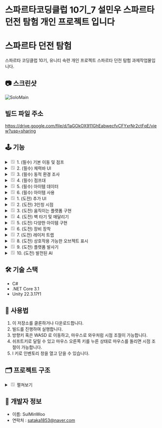 # 스파르타코딩클럽 10기_7 설민우 스파르타 던전 탐험 개인 프로젝트 입니다

# 스파르타 던전 탐험

스파르타 코딩클럽 10기, 유니티 숙련 개인 프로젝트 스파르타 던전 탐험 과제작업물입니다.

## 📷 스크린샷

![SoloMain](https://github.com/user-attachments/assets/6d2dde4d-55b8-4b9d-9919-0e4ea65fd58c)

## 빌드 파일 주소
https://drive.google.com/file/d/1aGOkOX911GhEabwecfvCFYxrNr2ctFqE/view?usp=sharing

## 🕹️ 기능
<details>
<summary><input type="checkbox" checked disabled> 1. (필수) 기본 이동 및 점프 </summary>

![Moving](https://github.com/user-attachments/assets/a1779a11-3bff-49aa-ba34-5017e79f2263)

![image](https://github.com/user-attachments/assets/57f05127-dcec-4096-963a-26396cfc654f)

- 유니티의 인풋시스템을 이용하여 기본적인 이동과 점프를 구현했습니다.
- 마리오에서의 점프처럼 스페이스바를 누르고 있는 시간을 통해 약점프, 강 점프를 구현했습니다.

</details>

<details>
<summary><input type="checkbox" checked disabled> 2. (필수) 체력바 UI </summary>

![Hp](https://github.com/user-attachments/assets/b245d1f3-16f6-47c0-95a5-30a88c347823)

```
using UnityEngine.UI;

public class UI_HpBar : UI_Scene
{
    private PlayerStatHandler _stathandler;

    enum Images
    {
        EmptyBar,
        HpBar,
    }
 
    public override void Init()
    {
        base.Init();
        _stathandler = PlayerManager.Instance.StatHandler;
        _stathandler.OnHealthChanged += UpdateHealthBar;
        _stathandler.OnMaxHealthChanged += UpdateMaxHealthBar;

        Bind<Image>(typeof(Images));
        UpdateHealthBar(_stathandler.Health);
        UpdateMaxHealthBar(_stathandler.MaxHealth);
    }


    void OnDisable()
    {
        _stathandler.OnHealthChanged -= UpdateHealthBar;
        _stathandler.OnMaxHealthChanged -= UpdateMaxHealthBar;
    }

    void UpdateHealthBar(float current)
    {
        var image = Get<Image>((int)Images.HpBar);
        if (image != null)
            image.fillAmount = (float)current / _stathandler.limitHealth;
    }
    void UpdateMaxHealthBar(float current)
    {
        var image = Get<Image>((int)Images.EmptyBar);
        if (image != null)
            image.fillAmount = (float)current / _stathandler.limitHealth;
    }
}

```
- 체력바는 이전처럼 StatHandler를 만들고 이를 옵버패턴을 이용해서 연결하여 UI에 자동으로 반영되도록 했습니다.

</details>

<details>
<summary><input type="checkbox" checked disabled> 3. (필수) 동적 환경 조사 </summary>

![dp](https://github.com/user-attachments/assets/72ae136f-c4ae-437a-9cf2-e18926245f2f)

```
using System;
using UnityEngine;
public class PlayerInteractController : MonoBehaviour
{
    public event Action<ItemObject> OnInteractionChanged;
    public event Action<ItemData> OnAddItem;

    [Header("Info")]
    [SerializeField] private float _checkRate = 0.05f;
    private float _lastCheckTime;
    [SerializeField] private float _maxCheckDistance;
    [SerializeField] private LayerMask _layerMask;

    public GameObject curInteractGameObject;
    private ItemObject curItem;
    private Camera _camera;

    void Start()
    {
        _camera = Camera.main;
    }

    private void Update()
    {
        Interaction();
    }

    void Interaction()
    {
        if (Time.time - _lastCheckTime > _checkRate)
        {
            _lastCheckTime = Time.time;

            if (_camera == null)
                _camera = Camera.main;

            Vector3 flatForward = _camera.transform.forward;
            flatForward.y = 0f;
            flatForward.Normalize();

            Vector3 boxHalfExtents = new Vector3(0.5f, 0.5f, _maxCheckDistance / 2f);
            Quaternion rotation = Quaternion.LookRotation(flatForward);

            Vector3 origin = transform.position - flatForward * (_maxCheckDistance / 2f);

            if (Physics.BoxCast(origin, boxHalfExtents, flatForward,
                out RaycastHit hit, rotation, _maxCheckDistance, _layerMask))
            {
                if (hit.collider.gameObject != curInteractGameObject)
                {
                    curInteractGameObject = hit.collider.gameObject;
                    curItem = hit.collider.GetComponent<ItemObject>();
                    OnInteractionChanged?.Invoke(curItem);
                }
            }
            else
            {
                if (curInteractGameObject != null)
                {
                    curInteractGameObject = null;
                    curItem = null;
                    OnInteractionChanged?.Invoke(null);
                }
            }
        }
    }

    public void OnInteract()
    {
        if(curItem != null)
            OnAddItem.Invoke(curItem.Data);
    }
}

```
- 동적 환경조사의 경우, 강의와는 다르게 3인칭 시점에서 움직이기 때문에 플레이어가 바라보는 카메라의 방향을 전면으로 했습니다.
- 이를 기준으로 BoxCast를 통해 앞에 존재하는 충돌체를 감지해 UI에 보여주도록 옵저버 패턴을 통해 작업했습니다.

</details>

<details>
<summary><input type="checkbox" checked disabled> 4. (필수) 점프대 </summary>

![jumper](https://github.com/user-attachments/assets/cfbd42f6-8615-4c06-8ce8-13eae5dd8944)


```
using UnityEngine;

public class JumpPlatform : MonoBehaviour
{
    [Header("Info")]
    [SerializeField] private float _jumpForce;
    private float _yPivot;
    private float _extra = 0.1f;

    private void Start()
    {
        _yPivot = transform.position.y + transform.localScale.y / 2;
    }

    private void OnCollisionEnter(Collision collision)
    {
        if (collision.transform.CompareTag("Player"))
        {
            float playerPivot = collision.transform.position.y + collision.transform.localScale.y / 2;
            if (playerPivot + _extra > _yPivot)
            {
                var rb = collision.transform.GetComponent<Rigidbody>();
                if (rb != null)
                    rb.AddForce(Vector3.up * _jumpForce, ForceMode.Impulse);
            }
        }
    }
}

```
- 점프대는 점프의 기능을 OnCollison했을때 강제로 부여하는 형식으로 구현했습니다.
- 대신 점프대의 옆면에 부딪혔을 때를 예외로 해주기 위해서 점프대 윗면의 높이보다 충돌체(플레이어)의 위치가 높았을때에만 점프하도록 했습니다.

</details>

<details>
<summary><input type="checkbox" checked disabled> 5. (필수) 아이템 데이터 </summary>

![image](https://github.com/user-attachments/assets/47592f0d-2f85-4b47-a3c8-cb2b549d5bef)

```
using UnityEngine;

public enum ItemType
{
    Resource,
    Equipable,
    Consumable
}
public enum ConsumableType
{
    Health,
}
public enum BuffType
{
    Speed,
}
[System.Serializable]
public class ItemDataConsumable
{
    public ConsumableType Type;
    public float Value;
}
[System.Serializable]
public class ItemDataBuff
{
    public BuffType Type;
    public float Time;
    public float Value;
}
[System.Serializable]
public class ItemDataEquip
{
    public BuffType Type;
    public float Value;
}

[CreateAssetMenu(fileName = "Item", menuName = "New Item")]
public class ItemData : ScriptableObject
{
    [Header("Info")]
    public string DisplayName;
    public string Descrition;
    public ItemType Type;
    public Sprite Icon;
    public GameObject DropPrefab;

    [Header("Stacking")]
    public int MaxStackAmount;

    [Header("Consumable")]
    public ItemDataConsumable[] consumables;

    [Header("Buff")]
    public ItemDataBuff[] buffs;

    [Header("Equip")]
    public ItemDataEquip[] equips;
}

```

- 강의 내용과 거의 일치하게 스크립터블 오브젝트를 이용해서 아이템 데이터를 구성했습니다.
  

</details>

<details>
<summary><input type="checkbox" checked disabled> 6. (필수) 아이템 사용 </summary>

![Item](https://github.com/user-attachments/assets/831eb3be-1d4e-4d44-b64b-1ddcfc0749f3)

```
void ConsumItem()
 {
     if(_curItemData != null && _curItemData.Type == ItemType.Consumable)
     {
         var slot = itemSlots[_curIndex];
         var cunsumData = slot.Item.consumables;
         var buffData = slot.Item.buffs;

         foreach(var value in cunsumData)
         {
             switch (value.Type)
             {
                 case ConsumableType.Health:
                     _statHandler.Health += value.Value;
                     break;
             }
         }
         foreach (var value in buffData)
         {
             switch (value.Type)
             {
                 case BuffType.Speed:
                     _buffs.ApplyBuff(value.Type, value.Value, value.Time);
                     break;
             }
         }

         if (slot.Stack == 1)
         {
             slot.ResetSlot();
             ResetDetail();
         }
         else
         {
             slot.Stack -= 1;
             slot.UpdateTMP();
         }
     }
 }
```
- 인벤토리의 경우 나름 중요하다고 생각해 강의를 참고하지 않고 직접 제작했습니다.
- 최대한 의존성을 줄이기 위해서 노력하고 예외처리에 신경을 썼습니다.

</details>

<details>
<summary><input type="checkbox" checked disabled> 1. (도전) 추가 UI </summary>

![Stemina](https://github.com/user-attachments/assets/facb2ea6-5274-42aa-aa41-ab53597ccd07)

```
 using UnityEngine.UI;
public class UI_Stemina : UI_Scene
{
    private PlayerStatHandler _stathandler;
    enum Images
    {
        EmptyBar,
        SteminaBar,
    }

    public override void Init()
    {
        base.Init();
        _stathandler = PlayerManager.Instance.StatHandler;
        _stathandler.OnSteminaChanged += UpdateSteminaBar;
        _stathandler.OnMaxSteminaChanged += UpdateMaxSteminaBar;

        Bind<Image>(typeof(Images));
        UpdateSteminaBar(_stathandler.Stemina);
        UpdateMaxSteminaBar(_stathandler.MaxStemina);
    }

    void OnDisable()
    {
        _stathandler.OnSteminaChanged -= UpdateSteminaBar;
        _stathandler.OnMaxSteminaChanged -= UpdateMaxSteminaBar;
    }

    void UpdateSteminaBar(float current)
    {
        var image = Get<Image>((int)Images.SteminaBar);
        if (image != null)
            image.fillAmount = (float)current / _stathandler.limitStemina;
    }
    void UpdateMaxSteminaBar(float current)
    {
        var image = Get<Image>((int)Images.EmptyBar);
        if (image != null)
            image.fillAmount = (float)current / _stathandler.limitStemina;
    }

}

```

- 달리기를 사용하면 스태미너가 감소하고, 스태미너가 0이되면 달리기가 자동으로 멈추도록 설정했습니다.
- 이 반영은 옵저버 패턴을 이용하여 구현했습니다.

</details>

</details>

<details>
<summary><input type="checkbox" checked disabled> 2. (도전) 3인칭 시점 </summary>

![Camera](https://github.com/user-attachments/assets/75cbdc0c-3b8b-4b0e-9f42-b37a0a900e06)

```
using UnityEngine;
using UnityEngine.InputSystem;

public class CameraController : MonoBehaviour
{
    [Header("Target")]
    [SerializeField] private Transform _player;

    [Header("Settings")]
    [SerializeField] private float _zoomSpeed = 2f;
    [SerializeField] private float _rotationSpeed = 100f;
    [SerializeField] private float _minZoom = 2f;
    [SerializeField] private float _maxZoom = 2f;

    private float _zoomDistance = 10f;
    private float _yaw = 0f; // 좌우 회전각
    private float _pitch = 20f; // 상하 회전각

    // 카메라 각 입력
    private Vector2 _lookInput = Vector2.zero;
    private bool _isRightMousePressed = false;

    // 3인칭 각도 조절
    public void OnLook(InputValue input)
    {
        if (_isRightMousePressed)
        {
            _lookInput = input.Get<Vector2>();

            _yaw += _lookInput.x * _rotationSpeed * Time.deltaTime;
            _pitch -= _lookInput.y * _rotationSpeed * Time.deltaTime;
            _pitch = Mathf.Clamp(_pitch, 5f, 80f); // 각도 제한
        }
    }

    // 3인칭 줌 기능
    public void OnZoom(InputValue input)
    {
        float scroll = input.Get<float>();
        scroll /= 120f; // 축 값 Nomalize
        _zoomDistance -= scroll * _zoomSpeed; // 마우스 입력이 반대이기 때문에 - 로
        _zoomDistance = Mathf.Clamp(_zoomDistance, _minZoom, _maxZoom);

    }   

    // 3인칭 각도 조절을 위한 인풋
    public void OnRightClick(InputValue input)
    {
        _isRightMousePressed = input.isPressed;
    }
        
    private void LateUpdate()
    {
        Quaternion rotation = Quaternion.Euler(_pitch, _yaw, 0);
        Vector3 cameraOffset = rotation * new Vector3(0, 0, -_zoomDistance);

        transform.position = _player.position + cameraOffset;
        transform.LookAt(_player.position);
    }

}

```
- WoW 카메라 기능을 구현해보기 위해 휠을 통해 앞,뒤로 땡겨오고, 마우스 오른쪽 버튼을 누르고 시점을 조정하는 기능을 추가했습니다.

</details>

<details>
<summary><input type="checkbox" checked disabled> 3. (도전) 움직이는 플랫폼 구현 </summary>

![MovingPlatform](https://github.com/user-attachments/assets/37589a03-738f-46cd-9688-a3e774d9d505)

```
using System.Collections;
using UnityEngine;

public class MovePlatform : MonoBehaviour
{
    [Header("Info")]
    [SerializeField] private Transform _startPoint;
    [SerializeField] private Transform _endPoint;
    private GameObject _platform;

    [SerializeField] private float _waitTime = 1.0f;
    [SerializeField] private float _moveSpeed = 2.0f;

    private float _yPivot;
    private float _extra = 0.1f;

    private void Start()
    {
        _platform = transform.gameObject;
        _platform.transform.position = _startPoint.position;
        _yPivot = transform.position.y + _platform.transform.localScale.y / 2;


        StartCoroutine(MoveRoutine());
    }
    private IEnumerator MoveRoutine()
    {
        while (true)
        {
            // 시작에서 끝 지점으로
            yield return StartCoroutine(MoveTo(_endPoint.position));
            yield return new WaitForSeconds(_waitTime);

            // 끝에서 시작 지점으로
            yield return StartCoroutine(MoveTo(_startPoint.position));
            yield return new WaitForSeconds(_waitTime);
        }
    }

    // 원하는 방향으로 이동
    private IEnumerator MoveTo(Vector3 target)
    {
        while (Vector3.Distance(_platform.transform.position, target) > 0.01f)
        {
            _platform.transform.position =
                Vector3.MoveTowards(_platform.transform.position,target,_moveSpeed * Time.deltaTime);
            yield return null;
        }

        _platform.transform.position = target;
    }

    // 플레이어가 올라탈시, 같이 움직이게 하기 위한 부모 설정
    private void OnCollisionEnter(Collision collision)
    {
        if (collision.transform.CompareTag("Player"))
        {
            float playerPivot = collision.transform.position.y + collision.transform.localScale.y / 2;
            if (playerPivot + _extra > _yPivot)
            {
                collision.transform.SetParent(_platform.transform, true);
            }
        }
    }

    private void OnCollisionExit(Collision collision)
    {
        if (collision.transform.CompareTag("Player"))
        {
            collision.transform.SetParent(null);
        }
    }

}

```
- 움직이는 플랫폼을 만들되, 위에 그냥 플레이어가 올라가면 떨어져버리는 문제가 있었습니다
- 플랫폼 위에 올라서면 플레이어가 플랫폼의 자식 오브젝트로 들어가도록 했습니다
- 문제!! << 플랫폼 자체에 올리니, 플랫폼의 스케일에 따라 플레이어의 스케일이 영향을 받는 문제가 있었습니다.
- 콜라이더와 메쉬를 분리하여 해당 문제를 해결했습니다(부모가 될 녀석은 무조건 1,1,1 스케일로)

</details>

<details>
<summary><input type="checkbox" checked disabled> 4. (도전) 벽 타기 및 매달리기 </summary>

![ezgif-63d1543f15a4ff](https://github.com/user-attachments/assets/27f94e9e-39d0-4e94-bc49-d1433f7cd631)

```
  public void OnJump(InputValue input)
  {
      if (_isClimbing && input.isPressed)
      {
          _isOnLadder = false;
          _isClimbing = false;
          _rigidbody.useGravity = true;

          //벽점프
          if (_isWallJumpalbe)
          {
              _isWallJumpalbe = false;
              SetAvailableMove(false);
              Vector3 jumpDir = (-_ladderForward.normalized + Vector3.up).normalized;
              _rigidbody.velocity = Vector3.zero; // 기존 속도 초기화
              _rigidbody.AddForce(jumpDir * wallJumpForce, ForceMode.Impulse);
              StartCoroutine(EnableMoveAfterDelay(0.5f));
          }
 
          return;
      }

      if (input.isPressed && _availableMove)
      {
          if (_groundChecker.CheckGrounded(_groundLayerMask,_groundPivot))
          {
              _rigidbody.velocity = new Vector3(_rigidbody.velocity.x, 0, _rigidbody.velocity.z); // Y속도 초기화
              _rigidbody.AddForce(Vector3.up * _initialJumpForce, ForceMode.Impulse);
              _isJumping = true;
              _jumpTimer = 0f;
          }
      }
      else
      {
          _isJumping = false;
      }
  }
```
- 사다리 타기 기능 및 마리오식 벽점프 기능을 추가했습니다.
- 사다리 타기는 사다리에 닿으면 입력값을 y축으로 넣도록 했습니다.
- 벽 점프는 벽의 반대방향으로 대각선 윗 방향으로 리지드바디 임펄스로 힘을 가합니다.

</details>

<details>
<summary><input type="checkbox" checked disabled> 5. (도전) 다양한 아이템 구현 </summary>

![image](https://github.com/user-attachments/assets/368eb7ec-4904-450d-b112-51971c65a842)

![image](https://github.com/user-attachments/assets/b308750b-d2a8-4c36-9861-c21ca23ebf04)


- 섭취 가능 아이템을 생성하고, 채력 증가, 이동속도 증가등의 아이템을 추가했습니다.
- 아이템 데이터는 스크립터블 오브젝트로 구현했습니다.

</details>

<details>
<summary><input type="checkbox" checked disabled> 6. (도전) 장비 장착 </summary>

![ezgif-6a69d376d81fe5](https://github.com/user-attachments/assets/03a7abeb-1f3b-48e7-8b33-690833a54377)

```
    void EquipItem()
    {
        if (_curItemData != null && _curItemData.Type == ItemType.Equipable)
        {
            var slot = itemSlots[_curIndex];
            var equipData = slot.Item.equips;

            foreach (var value in equipData)
            {
                switch (value.Type)
                {
                    case BuffType.Speed:
                        _statHandler.AddSpeedModifier(value.Value);
                        break;
                }
            }
            slot.UpdateEquiped(true);
            slot.isEquiped = !slot.isEquiped;
            _unequipBtn.gameObject.SetActive(true);
            _equipBtn.gameObject.SetActive(false);
        }
    }
    void UnequipItem()
    {
        if (_curItemData != null && _curItemData.Type == ItemType.Equipable)
        {
            var slot = itemSlots[_curIndex];
            var equipData = slot.Item.equips;

            foreach (var value in equipData)
            {
                switch (value.Type)
                {
                    case BuffType.Speed:
                        _statHandler.RemoveSpeedModifier(value.Value);
                        break;
                }
            }
            slot.UpdateEquiped(false);
            slot.isEquiped = !slot.isEquiped;
            _unequipBtn.gameObject.SetActive(false);
            _equipBtn.gameObject.SetActive(true);
        }
    }
```
- 섭취 아이템과 마찬가지로 장착 할 수 있는 아이템도 생성했습니다.
- 장착시 E 표시가 나옵니다.
- 지금은 이동속도 증가만 가능합니다.

</details>

<details>
<summary><input type="checkbox" checked disabled> 7. (도전) 레이저 트랩 </summary>

![Lazor](https://github.com/user-attachments/assets/43055838-4bcc-4210-857b-0cf95ca0c08f)

```
using UnityEngine;

public class Obstruction : MonoBehaviour
{
    [Header("Info")]
    [SerializeField] float _damage = 10f;

    private void OnTriggerEnter(Collider other)
    {
        if (other.transform.CompareTag("Player"))
        {

           var _statHandler = other.GetComponent<PlayerStatHandler>();
            _statHandler.Health -= _damage;
    
        }
    }
}

```
- 평소에는 가만히 있다가 Ray에 닿으면 이동하는 레이저 트랩을 생성했습니다.
- 닿게 되면 체력이 감소합니다.

</details>

<details>
<summary><input type="checkbox" checked disabled> 8. (도전) 상호작용 가능한 오브젝트 표시 </summary>

![Interact](https://github.com/user-attachments/assets/383fada0-5edb-4afb-bac1-77ad4f1e3374)


```
using TMPro;
using UnityEngine;
using UnityEngine.UI;

public class UI_Hover : UI_Scene
{
    private Camera mainCamera;
    [SerializeField] private GameObject hoverUI;
    private TextMeshProUGUI hoverTxt;
    [SerializeField] private LayerMask interactableLayer;
    enum Texts
    {
        Txt,
    }

    public override void Init()
    {
        hoverUI.SetActive(true);

        Bind<TextMeshProUGUI>(typeof(Texts));
        hoverTxt = Get<TextMeshProUGUI>((int)Texts.Txt);
        mainCamera = Camera.main;

        hoverUI.SetActive(false);
    }

    private void Update()
    {
        Ray ray = mainCamera.ScreenPointToRay(Input.mousePosition);

        if (Physics.Raycast(ray, out RaycastHit hit, 100f, interactableLayer))
        {
            // 마우스 근처에 UI 표시
            hoverUI.SetActive(true);
            hit.transform.TryGetComponent<ItemObject>(out ItemObject item);
            hoverTxt.text = item.Data.DisplayName;

            Vector2 screenPos = Input.mousePosition;
            hoverUI.transform.position = screenPos + new Vector2(20f, -20f); // 마우스 옆에 띄움
        }
        else
        {
            hoverUI.SetActive(false);
        }
    }
}
```
- 상호작용 가능한 물체에 마우스가 가까이 가면 UI가 출력됩니다.

</details>

<details>
<summary><input type="checkbox" checked disabled> 9. (도전) 플랫폼 발사기 </summary>

![Shotter](https://github.com/user-attachments/assets/19ed1011-c2a7-439b-85a2-46dad21739fc)


```
using UnityEngine;

public class JumpPlatform : MonoBehaviour
{
    [Header("Info")]
    [SerializeField] private float _jumpForce;
    private float _yPivot;
    private float _extra = 0.1f;

    private void Start()
    {
        _yPivot = transform.position.y + transform.localScale.y / 2;
    }

    private void OnCollisionEnter(Collision collision)
    {
        if (collision.transform.CompareTag("Player"))
        {
            float playerPivot = collision.transform.position.y + collision.transform.localScale.y / 2;
            if (playerPivot + _extra > _yPivot)
            {
                var rb = collision.transform.GetComponent<Rigidbody>();
                if (rb != null)
                    rb.AddForce(Vector3.up * _jumpForce, ForceMode.Impulse);
            }
        }
    }
}

```
- 360 도 돌아가며 그 방향으로 플레이어를 발사시켜주는 마리오 대포식 장치입니다.

</details>

<details>
<summary><input type="checkbox" checked disabled> 10. (도전) 발전된 AI </summary>

![image](https://github.com/user-attachments/assets/f81ea347-f9aa-4359-8e51-73caf822e21e)

![Ai](https://github.com/user-attachments/assets/4156a49f-108f-49db-94b4-4936ec5f1b55)

```
using System.Collections;
using UnityEngine;
using UnityEngine.AI;

public class TestEnemy :MonoBehaviour
{
    [Header("AI")]
    private NavMeshAgent _agent;
    private Transform _player;
    private PlayerStatHandler _statHandler;
    [SerializeField] private float _updateRate = 0.2f; // 네비메쉬 갱신

    [Header("Attack")]
    [SerializeField] private float _detectionRadius = 5f;
    [SerializeField] private float _attackCooldown = 2f;
    [SerializeField] private float _damge = 10f;
    [SerializeField] private LayerMask _targetLayer;     

    private float attackTimer = 0f;
    private void Awake()
    {
        _agent = GetComponent<NavMeshAgent>();
        _player = PlayerManager.Instance.transform;
        _statHandler = _player.GetComponent<PlayerStatHandler>();
    }
    private void Start()
    {
        StartCoroutine(UpdateDestination());
    }
    void Update()
    {
        // 공격 코드
        attackTimer -= Time.deltaTime;

        Collider[] hits = Physics.OverlapSphere(transform.position, _detectionRadius, _targetLayer);

        if (hits.Length > 0)
        {

            if (attackTimer <= 0f)
            {
                _statHandler.Health -= _damge;
                attackTimer = _attackCooldown;
            }
        }
    }

    // 경로 재탐색 코루틴
    IEnumerator UpdateDestination()
    {
        while (true)
        {
            if (_player != null)
                _agent.SetDestination(_player.position);

            yield return new WaitForSeconds(_updateRate);
        }
    }

    void OnDrawGizmosSelected()
    {
        // 에디터에서 감지 범위 시각화
        Gizmos.color = Color.red;
        Gizmos.DrawWireSphere(transform.position, _detectionRadius);
    }
}

```
- 변경된 네비메쉬를 사용했습니다.
- 가중치를 설정해 아랫쪽 다리를 통했을때는 윗쪽 다리를 이용하는 것이 더 빠르다고 판단합니다.
- 네비링크를 이용해서 절벽에서도 떨어져서 추격합니다.

</details>

## 🛠️ 기술 스택

- C#
- .NET Core 3.1
- Unity 22.3.17f1

## 🧙 사용법

1. 이 저장소를 클론하거나 다운로드합니다.
2. 빌드를 진행하여 실행합니다.
3. 방향키 혹은 WASD 로 이동하고, 마우스로 와우처럼 시점 조절이 가능합니다.
4. 쉬프트키로 달릴 수 있고 마우스 오른쪽 키를 누른 상태로 마우스를 돌리면 시점 조절이 가능합니다.
5. I 키로 인벤토리 창을 열고 닫을 수 있습니다.
   
## 🗂️ 프로젝트 구조
<details>
<summary><input type="checkbox" checked disabled> 펼쳐보기 </summary>

```
├── Camera
│ ├── CameraAspectFixer.cs
│ └── CameraController.cs
│
├── Enemy
│ └── TestEnemy.cs
│
├── Item
│ ├── ItemData.cs
│ ├── ItemObject.cs
│ └── ItemSlot.cs
│
├── Manager
│ └── UIManager.cs
│
├── Map
│ ├── JumpPlatform.cs
│ ├── LaunchPlatform.cs
│ ├── MovePlatform.cs
│ ├── Obstruction.cs
│ └── PlayerChecker.cs
│
├── Player
│ ├── BuffController.cs
│ ├── GroundChecker.cs
│ ├── PlayerController.cs
│ ├── PlayerInteractController.cs
│ ├── PlayerManager.cs
│ ├── PlayerStatHandler.cs
│ └── ResourcesController.cs
│
├── UI
│ ├── Popup
│ │ ├── UI_Inventory.cs
│ │ └── UI_Popup.cs
│ │
│ ├── Scene
│ │ ├── UI_Hover.cs
│ │ ├── UI_HpBar.cs
│ │ ├── UI_Interaction.cs
│ │ ├── UI_Scene.cs
│ │ └── UI_Stamina.cs
│ │
│ └── UI_Base.cs
│
├── Utils
│ ├── Define.cs
│ └── Utils.cs
```
</details>


## 🙋 개발자 정보

- 이름: SulMinWoo
- 연락처 : sataka1853@naver.com
